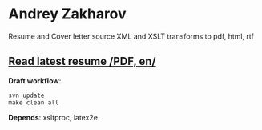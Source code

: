 # Andrey Zakharov #
Resume and Cover letter source XML and XSLT transforms to pdf, html, rtf

## [Read latest resume /PDF, en/](http://docs.google.com/viewer?url=http%3A%2F%2Fazakharov.googlecode.com%2Ffiles%2Fresume.en.pdf?2010-07-07) ##

**Draft workflow**:
```
svn update
make clean all
```

**Depends**:
xsltproc, latex2e